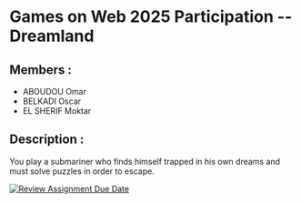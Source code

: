 # Games on Web 2025 Participation -- Dreamland

## Members : 
- ABOUDOU Omar
- BELKADI Oscar
- EL SHERIF Moktar

## Description : 

You play a submariner who finds himself trapped in his own dreams and must solve puzzles in order to escape.


[![Review Assignment Due Date](https://classroom.github.com/assets/deadline-readme-button-22041afd0340ce965d47ae6ef1cefeee28c7c493a6346c4f15d667ab976d596c.svg)](https://classroom.github.com/a/tcwhlYLU)
